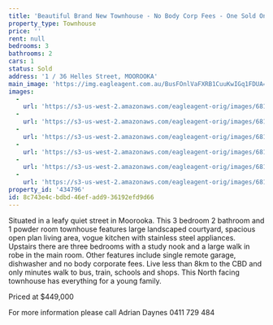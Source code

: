 ```yaml
---
title: 'Beautiful Brand New Townhouse - No Body Corp Fees - One Sold One Left!'
property_type: Townhouse
price: ''
rent: null
bedrooms: 3
bathrooms: 2
cars: 1
status: Sold
address: '1 / 36 Helles Street, MOOROOKA'
main_image: 'https://img.eagleagent.com.au/BusFOnlVaFXRB1CuuKwIGq1FDUA=/1280x854/smart/https://s3-us-west-2.amazonaws.com/eagleagent-orig/images/6818062/104008362-image-M.jpg'
images:
  -
    url: 'https://s3-us-west-2.amazonaws.com/eagleagent-orig/images/6818067/104008362-image-E.jpg'
  -
    url: 'https://s3-us-west-2.amazonaws.com/eagleagent-orig/images/6818066/104008362-image-D.jpg'
  -
    url: 'https://s3-us-west-2.amazonaws.com/eagleagent-orig/images/6818065/104008362-image-C.jpg'
  -
    url: 'https://s3-us-west-2.amazonaws.com/eagleagent-orig/images/6818064/104008362-image-B.jpg'
  -
    url: 'https://s3-us-west-2.amazonaws.com/eagleagent-orig/images/6818063/104008362-image-A.jpg'
  -
    url: 'https://s3-us-west-2.amazonaws.com/eagleagent-orig/images/6818062/104008362-image-M.jpg'
property_id: '434796'
id: 8c743e4c-bdbd-46ef-add9-36192efd9d66
---
```

Situated in a leafy quiet street in Moorooka.  This 3 bedroom 2 bathroom and 1 powder room townhouse  features large landscaped courtyard, spacious open plan living area, vogue kitchen  with stainless steel appliances.
Upstairs there are three bedrooms with a study nook and a large walk in robe in the main room.
Other features include single remote garage, dishwasher and no body corporate fees.
Live less than 8km to the CBD and only minutes walk to bus, train, schools and shops. This North facing townhouse has everything for a young family.

Priced at $449,000

For more information please call Adrian Daynes 0411 729 484